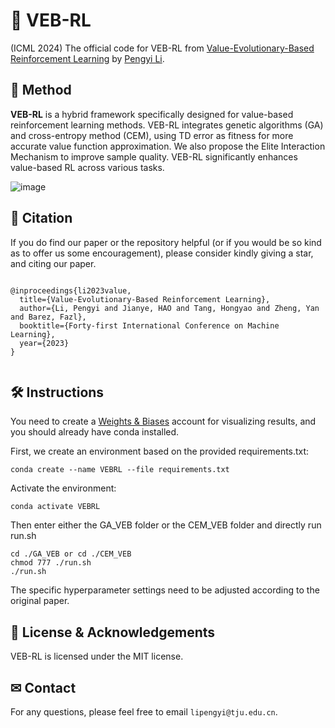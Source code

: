 # :beginner: VEB-RL
(ICML 2024) The official code for VEB-RL from [Value-Evolutionary-Based Reinforcement Learning](https://openreview.net/forum?id=h9LcbJ3l9r) by [Pengyi Li](https://yeshenpy.github.io/).





## :triangular_flag_on_post: Method

**VEB-RL** is a hybrid framework specifically designed for value-based reinforcement learning methods. VEB-RL integrates genetic algorithms (GA) and cross-entropy method (CEM), using TD error as fitness for more accurate value function approximation. We also propose the Elite Interaction Mechanism to improve sample quality. VEB-RL significantly enhances value-based RL across various tasks.

![image](https://github.com/yeshenpy/VEB-RL/assets/43668853/ab222e78-9ef1-49b8-9df3-9b104b366712)



## 🙏 Citation

If you do find our paper or the repository helpful (or if you would be so kind as to offer us some encouragement), please consider kindly giving a star, and citing our paper.
```

@inproceedings{li2023value,
  title={Value-Evolutionary-Based Reinforcement Learning},
  author={Li, Pengyi and Jianye, HAO and Tang, Hongyao and Zheng, Yan and Barez, Fazl},
  booktitle={Forty-first International Conference on Machine Learning},
  year={2023}
}


```


## 🛠️ Instructions


You need to create a [Weights & Biases](https://wandb.ai) account for visualizing results, and you should already have conda installed.

First, we create an environment based on the provided requirements.txt:

```
conda create --name VEBRL --file requirements.txt
```

Activate the environment:

```
conda activate VEBRL
```

Then enter either the GA_VEB folder or the CEM_VEB folder and directly run run.sh

```
cd ./GA_VEB or cd ./CEM_VEB
chmod 777 ./run.sh
./run.sh
```

The specific hyperparameter settings need to be adjusted according to the original paper.


## :beginner: License & Acknowledgements

VEB-RL is licensed under the MIT license.

## ✉ Contact

For any questions, please feel free to email `lipengyi@tju.edu.cn`.

